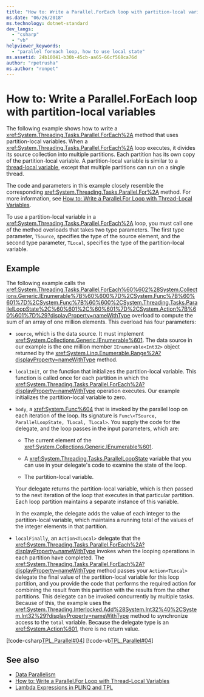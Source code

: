 ```yaml
---
title: "How to: Write a Parallel.ForEach loop with partition-local variables"
ms.date: "06/26/2018"
ms.technology: dotnet-standard
dev_langs:
  - "csharp"
  - "vb"
helpviewer_keywords:
  - "parallel foreach loop, how to use local state"
ms.assetid: 24b10041-b30b-45cb-aa65-66cf568ca76d
author: "rpetrusha"
ms.author: "ronpet"
---
```

# How to: Write a Parallel.ForEach loop with partition-local variables

The following example shows how to write a <xref:System.Threading.Tasks.Parallel.ForEach%2A> method that uses partition-local variables. When a <xref:System.Threading.Tasks.Parallel.ForEach%2A> loop executes, it divides its source collection into multiple partitions. Each partition has its own copy of the partition-local variable. A partition-local variable is similar to a [thread-local variable](xref:System.Threading.ThreadLocal%601), except that multiple partitions can run on a single thread.

The code and parameters in this example closely resemble the corresponding <xref:System.Threading.Tasks.Parallel.For%2A> method. For more information, see [How to: Write a Parallel.For Loop with Thread-Local Variables](../../../docs/standard/parallel-programming/how-to-write-a-parallel-for-loop-with-thread-local-variables.md).

To use a partition-local variable in a <xref:System.Threading.Tasks.Parallel.ForEach%2A> loop, you must call one of the method overloads that takes two type parameters. The first type parameter, `TSource`, specifies the type of the source element, and the second type parameter, `TLocal`, specifies the type of the partition-local variable.

## Example

The following example calls the <xref:System.Threading.Tasks.Parallel.ForEach%60%602%28System.Collections.Generic.IEnumerable%7B%60%600%7D%2CSystem.Func%7B%60%601%7D%2CSystem.Func%7B%60%600%2CSystem.Threading.Tasks.ParallelLoopState%2C%60%601%2C%60%601%7D%2CSystem.Action%7B%60%601%7D%29?displayProperty=nameWithType> overload to compute the sum of an array of one million elements. This overload has four parameters:

- `source`, which is the data source. It must implement <xref:System.Collections.Generic.IEnumerable%601>. The data source in our example is the one million member `IEnumerable<Int32>` object returned by the <xref:System.Linq.Enumerable.Range%2A?displayProperty=nameWithType> method.

- `localInit`, or the function that initializes the partition-local variable. This function is called once for each partition in which the <xref:System.Threading.Tasks.Parallel.ForEach%2A?displayProperty=nameWithType> operation executes. Our example initializes the partition-local variable to zero.

- `body`, a <xref:System.Func%604> that is invoked by the parallel loop on each iteration of the loop. Its signature is `Func\<TSource, ParallelLoopState, TLocal, TLocal>`. You supply the code for the delegate, and the loop passes in the input parameters, which are:

  - The current element of the <xref:System.Collections.Generic.IEnumerable%601>.

  - A <xref:System.Threading.Tasks.ParallelLoopState> variable that you can use in your delegate's code to examine the state of the loop.

  - The partition-local variable.

  Your delegate returns the partition-local variable, which is then passed to the next iteration of the loop that executes in that particular partition. Each loop partition maintains a separate instance of this variable.

  In the example, the delegate adds the value of each integer to the partition-local variable, which maintains a running total of the values of the integer elements in that partition.

- `localFinally`, an `Action<TLocal>` delegate that the <xref:System.Threading.Tasks.Parallel.ForEach%2A?displayProperty=nameWithType> invokes when the looping operations in each partition have completed. The <xref:System.Threading.Tasks.Parallel.ForEach%2A?displayProperty=nameWithType> method passes your `Action<TLocal>` delegate the final value of the partition-local variable for this loop partition, and you provide the code that performs the required action for combining the result from this partition with the results from the other partitions. This delegate can be invoked concurrently by multiple tasks. Because of this, the example uses the <xref:System.Threading.Interlocked.Add%28System.Int32%40%2CSystem.Int32%29?displayProperty=nameWithType> method to synchronize access to the `total` variable. Because the delegate type is an <xref:System.Action%601>, there is no return value.

[!code-csharp[TPL_Parallel#04](../../../samples/snippets/csharp/VS_Snippets_Misc/tpl_parallel/cs/foreachthreadlocal.cs#04)]
[!code-vb[TPL_Parallel#04](../../../samples/snippets/visualbasic/VS_Snippets_Misc/tpl_parallel/vb/foreachthreadlocal.vb#04)]

## See also

- [Data Parallelism](../../../docs/standard/parallel-programming/data-parallelism-task-parallel-library.md)
- [How to: Write a Parallel.For Loop with Thread-Local Variables](../../../docs/standard/parallel-programming/how-to-write-a-parallel-for-loop-with-thread-local-variables.md)
- [Lambda Expressions in PLINQ and TPL](../../../docs/standard/parallel-programming/lambda-expressions-in-plinq-and-tpl.md)
